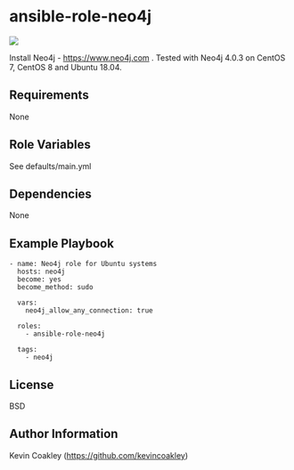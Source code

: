 ansible-role-neo4j
==================

![](https://github.com/kevincoakley/ansible-role-neo4j/workflows/Molecule%20Test/badge.svg)

Install Neo4j - https://www.neo4j.com . Tested with Neo4j 4.0.3 on CentOS 7, CentOS 8 and Ubuntu 18.04.

Requirements
------------

None

Role Variables
--------------

See defaults/main.yml

Dependencies
------------

None

Example Playbook
----------------

    - name: Neo4j role for Ubuntu systems
      hosts: neo4j
      become: yes
      become_method: sudo
    
      vars:
        neo4j_allow_any_connection: true
    
      roles:
        - ansible-role-neo4j
    
      tags:
        - neo4j

License
-------

BSD

Author Information
------------------

Kevin Coakley (https://github.com/kevincoakley)
